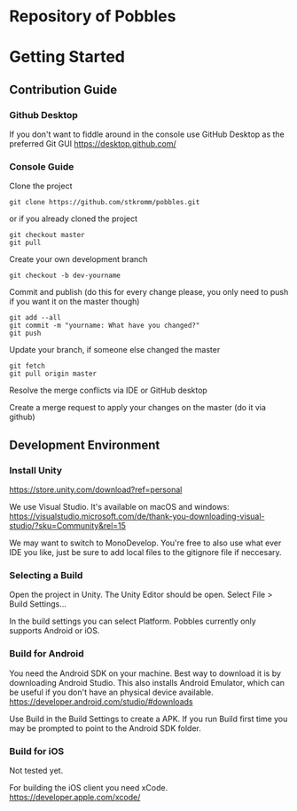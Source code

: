 # Repository of Pobbles

# Getting Started

## Contribution Guide

### Github Desktop
If you don't want to fiddle around in the console use GitHub Desktop as the
preferred Git GUI
https://desktop.github.com/

### Console Guide
Clone the project
```
git clone https://github.com/stkromm/pobbles.git
```
or if you already cloned the project
```
git checkout master
git pull
```

Create your own development branch
```
git checkout -b dev-yourname
```

Commit and publish (do this for every change please, you only need to push if you want it on the master though)
```
git add --all
git commit -m "yourname: What have you changed?"
git push
```

Update your branch, if someone else changed the master
```
git fetch
git pull origin master
```
Resolve the merge conflicts via IDE or GitHub desktop

Create a merge request to apply your changes on the master (do it via github)

## Development Environment

### Install Unity
https://store.unity.com/download?ref=personal

We use Visual Studio. It's available on macOS and windows:
https://visualstudio.microsoft.com/de/thank-you-downloading-visual-studio/?sku=Community&rel=15

We may want to switch to MonoDevelop.
You're free to also use what ever IDE you like, just be sure to add local files
to the gitignore file if neccesary.

### Selecting a Build
Open the project in Unity. The Unity Editor should be open.
Select File > Build Settings...

In the build settings you can select Platform.
Pobbles currently only supports Android or iOS.

### Build for Android
You need the Android SDK on your machine.
Best way to download it is by downloading Android Studio. This also installs
Android Emulator, which can be useful if you don't have an physical device available.
https://developer.android.com/studio/#downloads

Use Build in the Build Settings to create a APK.
If you run Build first time you may be prompted to point to the Android SDK folder.

### Build for iOS
Not tested yet.

For building the iOS client you need xCode.
https://developer.apple.com/xcode/
